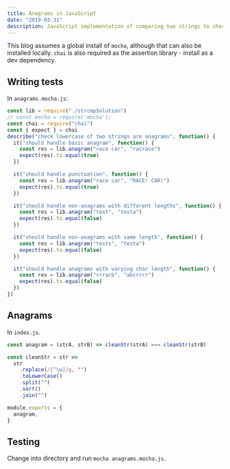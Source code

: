 ```yaml
---
title: Anagrams in JavaScript
date: "2019-03-31"
description: JavaScript implementation of comparing two strings to check if they are anagrams.
---
```


This blog assumes a global install of `mocha`, although that can also be installed locally. `chai` is also required as the assertion library - install as a dev dependency.



## Writing tests

In `anagrams.mocha.js`:

```javascript
const lib = require("./strcmpSolution")
// const mocha = require('mocha');
const chai = require("chai")
const { expect } = chai
describe("check lowercase of two strings are anagrams", function() {
  it("should handle basic anagram", function() {
    const res = lib.anagram("race car", "racrace")
    expect(res).to.equal(true)
  })

  it("should handle punctuation", function() {
    const res = lib.anagram("race car", "RACE! CAR!")
    expect(res).to.equal(true)
  })

  it("should handle non-anagrams with different lengths", function() {
    const res = lib.anagram("test", "testa")
    expect(res).to.equal(false)
  })

  it("should handle non-anagrams with same length", function() {
    const res = lib.anagram("tests", "testa")
    expect(res).to.equal(false)
  })

  it("should handle anagrams with varying char length", function() {
    const res = lib.anagram("rrracb", "abcrrrr")
    expect(res).to.equal(false)
  })
})
```



## Anagrams

In `index.js`.

```javascript
const anagram = (strA, strB) => cleanStr(strA) === cleanStr(strB)

const cleanStr = str =>
  str
    .replace(/[^\w]/g, "")
    .toLowerCase()
    .split("")
    .sort()
    .join("")

module.exports = {
  anagram,
}
```



## Testing

Change into directory and run `mocha anagrams.mocha.js`.
